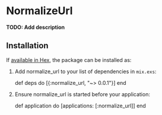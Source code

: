 # NormalizeUrl

**TODO: Add description**

## Installation

If [available in Hex](https://hex.pm/docs/publish), the package can be installed as:

  1. Add normalize_url to your list of dependencies in `mix.exs`:

        def deps do
          [{:normalize_url, "~> 0.0.1"}]
        end

  2. Ensure normalize_url is started before your application:

        def application do
          [applications: [:normalize_url]]
        end
